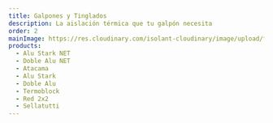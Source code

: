 ```yaml
---
title: Galpones y Tinglados
description: La aislación térmica que tu galpón necesita
order: 2
mainImage: https://res.cloudinary.com/isolant-cloudinary/image/upload/f_auto,q_auto:good/website-2021/product-lines/isolant-aislantes-lineas-de-producto-galpones-tinglados.jpg
products:
  - Alu Stark NET
  - Doble Alu NET
  - Atacama
  - Alu Stark
  - Doble Alu
  - Termoblock
  - Red 2x2
  - Sellatutti
---
```

